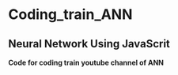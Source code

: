 <h1> Coding_train_ANN </h1>
<h2> Neural Network Using JavaScrit </h2>
<b> Code for coding train youtube channel of ANN </b>
